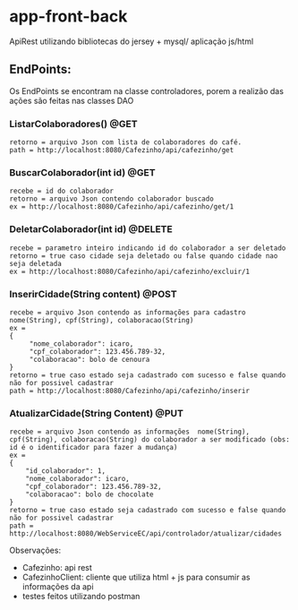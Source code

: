 # app-front-back
 
ApiRest utilizando bibliotecas do jersey + mysql/ aplicação js/html 

## EndPoints: 

Os EndPoints se encontram na classe controladores, porem a realizão das ações são feitas nas classes DAO

### ListarColaboradores() @GET 
	retorno = arquivo Json com lista de colaboradores do café.
	path = http://localhost:8080/Cafezinho/api/cafezinho/get

### BuscarColaborador(int id) @GET
	recebe = id do colaborador
	retorno = arquivo Json contendo colaborador buscado
	ex = http://localhost:8080/Cafezinho/api/cafezinho/get/1

### DeletarColaborador(int id) @DELETE
	recebe = parametro inteiro indicando id do colaborador a ser deletado
	retorno = true caso cidade seja deletado ou false quando cidade nao seja deletada
	ex = http://localhost:8080/Cafezinho/api/cafezinho/excluir/1

### InserirCidade(String content) @POST
	recebe = arquivo Json contendo as informações para cadastro nome(String), cpf(String), colaboracao(String)
	ex =
	{
		 "nome_colaborador": icaro,
	     "cpf_colaborador": 123.456.789-32,
	     "colaboracao": bolo de cenoura
	}
	retorno = true caso estado seja cadastrado com sucesso e false quando não for possivel cadastrar
	path = http://localhost:8080/Cafezinho/api/cafezinho/inserir

### AtualizarCidade(String Content) @PUT
	recebe = arquivo Json contendo as informações  nome(String), cpf(String), colaboracao(String) do colaborador a ser modificado (obs: id é o identificador para fazer a mudança)
	ex =
	{
		"id_colaborador": 1,
		"nome_colaborador": icaro,
	    "cpf_colaborador": 123.456.789-32,
	    "colaboracao": bolo de chocolate
	}
	retorno = true caso estado seja cadastrado com sucesso e false quando não for possivel cadastrar
	path = http://localhost:8080/WebServiceEC/api/controlador/atualizar/cidades

Observações:
* Cafezinho: api rest
* CafezinhoClient: cliente que utiliza html + js para consumir as informações da api
* testes feitos utilizando postman



